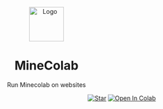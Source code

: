 <p align="center"><a href="https://github.com/N-aksif-N"><img src="ttps://raw.githubusercontent.com/N-aksif-N/MineColab/app/minecraft_title.png" alt="Logo" height="80"/></a></p>
<h1 align="center">MineColab</h1>
<p align="center">Run Minecolab on websites</p>
<p align="right">
  <a target="_blank" href="https://github.com/N-aksif-N/Minecolab"><img src="https://img.shields.io/github/stars/N-aksif-N/Minecolab.svg?style=social&label=Star" alt="Star"></a>
 <a href="https://colab.research.google.com/github/N-aksif-N/Minecolab/blob/free-config/MineColabImproved.ipynb" target="_parent"><img src="https://colab.research.google.com/assets/colab-badge.svg" alt="Open In Colab"></a>
</p>

